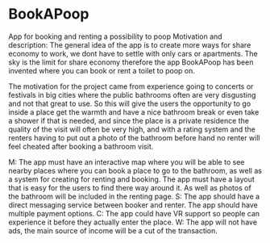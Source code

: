 # BookAPoop
App for booking and renting a possibility to poop
Motivation and description:
The general idea of the app is to create more ways for share economy to work, we dont have to settle with only cars or apartments. The sky is the limit for share economy therefore
the app BookAPoop has been invented where you can book or rent a toilet to poop on.

The motivation for the project came from experience going to concerts or festivals in big cities where the public bathrooms often are very disgusting and not that great to use.
So this will give the users the opportunity to go inside a place get the warmth and have a nice bathroom break or even take a shower if that is needed, and since the place
is a private residence the quality of the visit will often be very high, and with a rating system and the renters having to put out a photo of the bathroom before hand no 
renter will feel cheated after booking a bathroom visit.

M: The app must have an interactive map where you will be able to see nearby places where you can book a place to go to the bathroom, as well as a system for creating for renting
and booking. The app must have a layout that is easy for the users to find there way around it. As well as photos of the bathroom will be included in the renting page. 
S: The app should have a direct messaging service between booker and renter. The app should have multiple payment options.
C: The app could have VR support so people can experience it before they actually enter the place.
W: The app will not have ads, the main source of income will be a cut of the transaction. 
